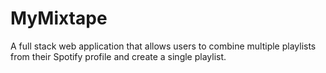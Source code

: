 # MyMixtape

A full stack web application that allows users to combine multiple playlists from their Spotify profile and create a single playlist.
